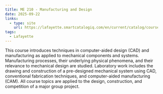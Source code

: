 ```yaml
---
title: ME 210 - Manufacturing and Design
date: 2025-09-22
links:
  - type: site
    url: https://lafayette.smartcatalogiq.com/en/current/catalog/courses/me-mechanical-engineering/200/me-210/
tags:
  - Lafayette
---
```


This course introduces techniques in computer-aided design (CAD) and manufacturing as applied to mechanical components and systems. Manufacturing processes, their underlying physical phenomena, and their relevance to mechanical design are studied. Laboratory work includes the drawing and construction of a pre-designed mechanical system using CAD, conventional fabrication techniques, and computer-aided manufacturing (CAM). All course topics are applied to the design, construction, and competition of a major group project.

<!--more-->
